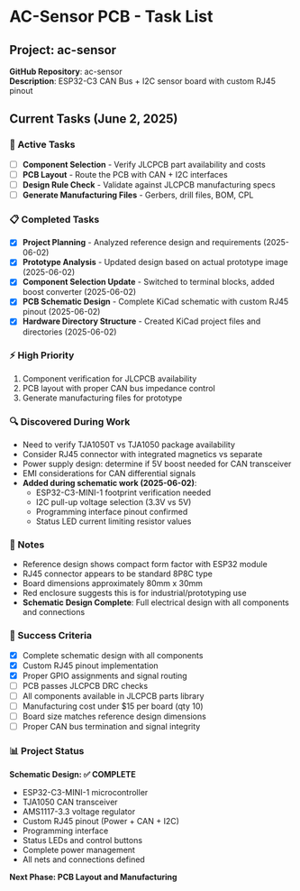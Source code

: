 # AC-Sensor PCB - Task List

## Project: ac-sensor
**GitHub Repository**: ac-sensor  
**Description**: ESP32-C3 CAN Bus + I2C sensor board with custom RJ45 pinout

## Current Tasks (June 2, 2025)

### 🔄 Active Tasks
- [ ] **Component Selection** - Verify JLCPCB part availability and costs  
- [ ] **PCB Layout** - Route the PCB with CAN + I2C interfaces
- [ ] **Design Rule Check** - Validate against JLCPCB manufacturing specs
- [ ] **Generate Manufacturing Files** - Gerbers, drill files, BOM, CPL

### 📋 Completed Tasks
- [x] **Project Planning** - Analyzed reference design and requirements (2025-06-02)
- [x] **Prototype Analysis** - Updated design based on actual prototype image (2025-06-02)
- [x] **Component Selection Update** - Switched to terminal blocks, added boost converter (2025-06-02)
- [x] **PCB Schematic Design** - Complete KiCad schematic with custom RJ45 pinout (2025-06-02)
- [x] **Hardware Directory Structure** - Created KiCad project files and directories (2025-06-02)

### ⚡ High Priority
1. Component verification for JLCPCB availability
2. PCB layout with proper CAN bus impedance control
3. Generate manufacturing files for prototype

### 🔍 Discovered During Work
- Need to verify TJA1050T vs TJA1050 package availability
- Consider RJ45 connector with integrated magnetics vs separate
- Power supply design: determine if 5V boost needed for CAN transceiver
- EMI considerations for CAN differential signals
- **Added during schematic work (2025-06-02)**:
  - ESP32-C3-MINI-1 footprint verification needed
  - I2C pull-up voltage selection (3.3V vs 5V)
  - Programming interface pinout confirmed
  - Status LED current limiting resistor values

### 📝 Notes
- Reference design shows compact form factor with ESP32 module
- RJ45 connector appears to be standard 8P8C type
- Board dimensions approximately 80mm x 30mm
- Red enclosure suggests this is for industrial/prototyping use
- **Schematic Design Complete**: Full electrical design with all components and connections

### 🎯 Success Criteria
- [x] Complete schematic design with all components
- [x] Custom RJ45 pinout implementation
- [x] Proper GPIO assignments and signal routing
- [ ] PCB passes JLCPCB DRC checks
- [ ] All components available in JLCPCB parts library
- [ ] Manufacturing cost under $15 per board (qty 10)
- [ ] Board size matches reference design dimensions
- [ ] Proper CAN bus termination and signal integrity

### 📊 Project Status
**Schematic Design: ✅ COMPLETE**
- ESP32-C3-MINI-1 microcontroller
- TJA1050 CAN transceiver  
- AMS1117-3.3 voltage regulator
- Custom RJ45 pinout (Power + CAN + I2C)
- Programming interface
- Status LEDs and control buttons
- Complete power management
- All nets and connections defined

**Next Phase: PCB Layout and Manufacturing**